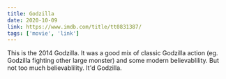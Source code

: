 ```yaml
---
title: Godzilla
date: 2020-10-09
link: https://www.imdb.com/title/tt0831387/
tags: ['movie', 'link']
---
```


This is the 2014 Godzilla. It was a good mix of classic Godzilla action (eg. Godzilla fighting other large monster) and
some modern believablility. But not too much believablility. It'd Godzilla.
